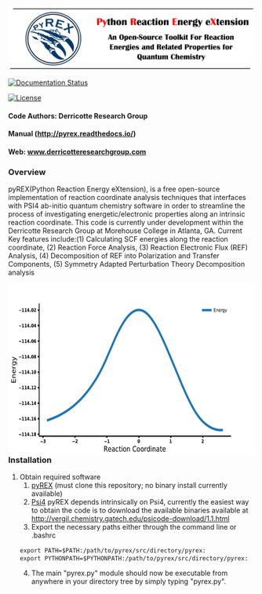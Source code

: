 ![pyrex](logos/pyrex_logo_2019_banner.png)

[![Documentation Status](https://readthedocs.org/projects/pyrex/badge/?version=latest)](http://pyrex.readthedocs.io/en/latest/?badge=latest)

[![License](https://github.com/WDerricotte/pyrex/blob/master/LICENSE)](https://img.shields.io/github/license/WDerricotte/pyrex)


#### Code Authors: Derricotte Research Group

#### Manual (http://pyrex.readthedocs.io/)
#### Web: www.derricotteresearchgroup.com

### Overview

pyREX(Python Reaction Energy eXtension), is a free open-source implementation of reaction coordinate analysis techniques that interfaces with PSI4 ab-initio quantum chemistry software in order to streamline the process of investigating energetic/electronic properties along an intrinsic reaction coordinate. This code is currently under development within the Derricotte Research Group at Morehouse College in Atlanta, GA. Current Key features include:(1) Calculating SCF energies along the reaction coordinate, (2) Reaction Force Analysis, (3) Reaction Electronic Flux (REF) Analysis, (4) Decomposition of REF into Polarization and Transfer Components, (5) Symmetry Adapted Perturbation Theory Decomposition analysis

<img align="right" src="logos/plots.gif" width="650" height="350">

### Installation
1. Obtain required software
    1. [pyREX](https://github.com/WDerricotte/pyrex) (must clone this repository; no binary install currently available)
    2. [Psi4](http://psicode.org/psi4manual/1.1/build_obtaining.html) pyREX depends intrinsically on Psi4, currently the easiest way to obtain the code is to download the available binaries available at http://vergil.chemistry.gatech.edu/psicode-download/1.1.html
    3. Export the necessary paths either through the command line or .bashrc
    ``` 
    export PATH=$PATH:/path/to/pyrex/src/directory/pyrex:
    export PYTHONPATH=$PYTHONPATH:/path/to/pyrex/src/directory/pyrex:
    ```
    4. The main "pyrex.py" module should now be executable from anywhere in your directory tree by simply typing "pyrex.py".  
